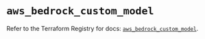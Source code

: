 # `aws_bedrock_custom_model`

Refer to the Terraform Registry for docs: [`aws_bedrock_custom_model`](https://registry.terraform.io/providers/hashicorp/aws/5.56.1/docs/resources/bedrock_custom_model).
